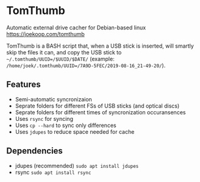 # TomThumb
Automatic external drive cacher for Debian-based linux https://joekoop.com/tomthumb

TomThumb is a BASH script that, when a USB stick is inserted, will smartly skip the files it can, and copy the USB stick to `~/.tomthumb/UUID=/$UUID/$DATE/` (example: `/home/joek/.tomthumb/UUID=/7A9D-5FEC/2019-08-16_21-49-20/`).

## Features

- Semi-automatic syncronizaion
- Seprate folders for different FSs of USB sticks (and optical discs)
- Seprate folders for different times of syncronization occuransences
- Uses `rsync` for syncing
- Uses `cp --hard` to sync only differences
- Uses `jdupes` to reduce space needed for cache

## Dependencies

- jdupes (recommended) `sudo apt install jdupes`
- rsync `sudo apt install rsync`
